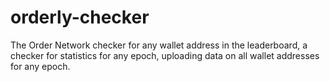 # orderly-checker
The Order Network checker for any wallet address in the leaderboard, a checker for statistics for any epoch, uploading data on all wallet addresses for any epoch.
